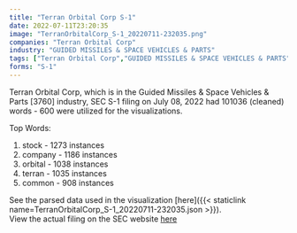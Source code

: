 ```yaml
---
title: "Terran Orbital Corp S-1"
date: 2022-07-11T23:20:35
image: "TerranOrbitalCorp_S-1_20220711-232035.png"
companies: "Terran Orbital Corp"
industry: "GUIDED MISSILES & SPACE VEHICLES & PARTS"
tags: ["Terran Orbital Corp","GUIDED MISSILES & SPACE VEHICLES & PARTS","07-08-2022","S-1"]
forms: "S-1"
---
```

Terran Orbital Corp, which is in the Guided Missiles & Space Vehicles & Parts [3760] industry, SEC S-1 filing on July 08, 2022 had 101036 (cleaned) words - 600 were utilized for the visualizations.

Top Words:
1. stock - 1273 instances
2. company - 1186 instances
3. orbital - 1038 instances
4. terran - 1035 instances
5. common - 908 instances


See the parsed data used in the visualization [here]({{< staticlink name=TerranOrbitalCorp_S-1_20220711-232035.json >}}).  
View the actual filing on the SEC website [here](https://www.sec.gov/Archives/edgar/data/1835512/0001193125-22-190595.txt)